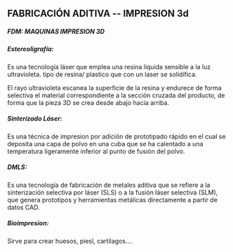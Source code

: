 ## FABRICACIÓN ADITIVA -- IMPRESION 3d


##### FDM: MAQUINAS IMPRESION 3D



##### Estereoligrafía:

Es una tecnología láser que emplea una resina líquida sensible a la luz ultravioleta.
tipo de resina/ plastico que con un laser se solidifica.

El rayo ultravioleta escanea la superficie de la resina y endurece de forma selectiva el material correspondiente
a la sección cruzada del producto, de forma que la pieza 3D se crea desde abajo hacia arriba.

##### Sinterizado Láser:

Es una técnica de impresion por adición de prototipado rápido en el cual se deposita una capa de polvo
en una cuba que se ha calentado a una temperatura ligeramente inferior al punto de fusión del polvo.

##### DMLS: 

Es una tecnología de fabricación de metales aditiva que se refiere a la sinterización selectiva por láser (SLS) o a la fusión láser selectiva (SLM), que genera prototipos y herramientas metálicas directamente a partir de datos CAD.

##### Bioimpresion:

Sirve para crear huesos, piesl,  cartilagos....
